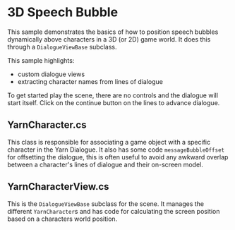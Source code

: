 # 3D Speech Bubble

This sample demonstrates the basics of how to position speech bubbles dynamically above characters in a 3D (or 2D) game world.
It does this through a `DialogueViewBase` subclass.

This sample highlights:

- custom dialogue views
- extracting character names from lines of dialogue

To get started play the scene, there are no controls and the dialogue will start itself.
Click on the continue button on the lines to advance dialogue.

## YarnCharacter.cs

This class is responsible for associating a game object with a specific character in the Yarn Dialogue.
It also has some code `messageBubbleOffset` for offsetting the dialogue, this is often useful to avoid any awkward overlap between a character's lines of dialogue and their on-screen model.

## YarnCharacterView.cs

This is the `DialogueViewBase` subclass for the scene.
It manages the different `YarnCharacter`s and has code for calculating the screen position based on a characters world position.